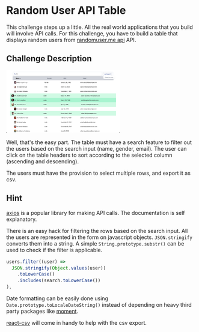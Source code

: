 # Random User API Table

This challenge steps up a little. All the real world applications that you build will involve API calls. For this challenge, you have to build a table that displays random users from [randomuser.me api](https://randomuser.me/api/) API.

## Challenge Description

<img src="../.github/.images/randomuserapi-table.jpg" alt="randomuser-api table" width="60%" />

Well, that's the easy part. The table must have a search feature to filter out the users based on the search input (name, gender, email). The user can click on the table headers to sort according to the selected column (ascending and descending).

The users must have the provision to select multiple rows, and export it as csv.

## Hint

[axios](https://www.npmjs.com/package/axios) is a popular library for making API calls. The documentation is self explanatory.

There is an easy hack for filtering the rows based on the search input. All the users are represented in the form on javascript objects. `JSON.stringify` converts them into a string. A simple `String.prototype.substr()` can be used to check if the filter is applicable.

```javascript
users.filter((user) =>
  JSON.stringify(Object.values(user))
    .toLowerCase()
    .includes(search.toLowerCase())
),
```

Date formatting can be easily done using `Date.prototype.toLocaleDateString()` instead of depending on heavy third party packages like [moment](https://www.npmjs.com/package/moment).

[react-csv](https://www.npmjs.com/package/react-csv) will come in handy to help with the csv export.
